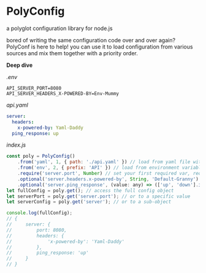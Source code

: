 # PolyConfig

a polyglot configuration library for node.js

bored of writing the same configuration code over and over again? PolyConf is here to help!
you can use it to load configuration from various sources and mix them together with a priority order.

**Deep dive**

*.env*
```env
API_SERVER_PORT=8080
API_SERVER_HEADERS_X-POWERED-BY=Env-Mummy
```

*api.yaml*
```yaml
server:
  headers:
    x-powered-by: Yaml-Daddy
  ping_response: up
```

*index.js*
```js
const poly = PolyConfig()
    .from('yaml', 1, { path: './api.yaml' }) // load from yaml file with priority of 1 (highest)
    .from('env', 2, { prefix: 'API' }) // load from environment variables with priority of 2 (lower)
    .require('server.port', Number) // set your first required var, require will throw if not found
    .optional('server.headers.x-powered-by', String, 'Default-Granny') // you can set optional vars with default values
    .optional('server.ping_response', (value: any) => (['up', 'down'].includes(value) ? value : 'down')) // and you can also set custom validator function ;)
let fullConfig = poly.get(); // access the full config object
let serverPort = poly.get('server.port'); // or to a specific value
let serverConfig = poly.get('server'); // or to a sub-object

console.log(fullConfig);
// {
//     server: {
//         port: 8080,
//         headers: {
//             'x-powered-by': 'Yaml-Daddy'
//         },
//         ping_response: 'up'
//     }
// }
```
